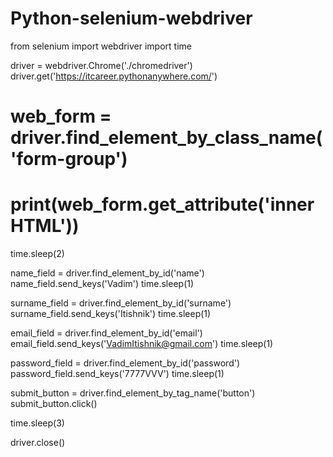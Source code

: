# Python-selenium-webdriver
from selenium import webdriver
import time

driver = webdriver.Chrome('./chromedriver')
driver.get('https://itcareer.pythonanywhere.com/')

# web_form = driver.find_element_by_class_name('form-group')
# print(web_form.get_attribute('innerHTML'))

time.sleep(2)

name_field = driver.find_element_by_id('name')
name_field.send_keys('Vadim')
time.sleep(1)

surname_field = driver.find_element_by_id('surname')
surname_field.send_keys('Itishnik')
time.sleep(1)

email_field = driver.find_element_by_id('email')
email_field.send_keys('VadimItishnik@gmail.com')
time.sleep(1)

password_field = driver.find_element_by_id('password')
password_field.send_keys('7777VVV')
time.sleep(1)

submit_button = driver.find_element_by_tag_name('button')
submit_button.click()

time.sleep(3)

driver.close()
